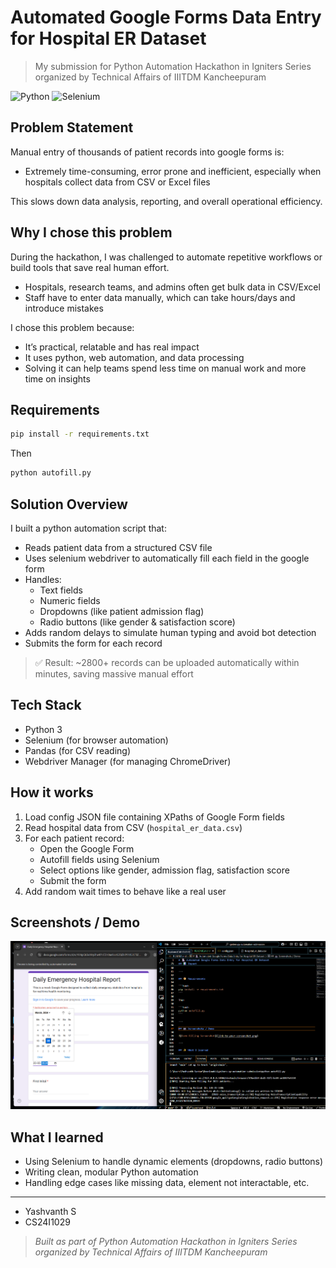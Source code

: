 # Automated Google Forms Data Entry for Hospital ER Dataset

> My submission for Python Automation Hackathon in Igniters Series organized by Technical Affairs of IIITDM Kancheepuram

![Python](https://img.shields.io/badge/python-3670A0?style=for-the-badge&logo=python&logoColor=ffdd54)
![Selenium](https://img.shields.io/badge/-selenium-CB02A?style=for-the-badge&logo=selenium&logoColor=white)

## Problem Statement

Manual entry of thousands of patient records into google forms is:

- Extremely time-consuming, error prone and inefficient, especially when hospitals collect data from CSV or Excel files

This slows down data analysis, reporting, and overall operational efficiency.

## Why I chose this problem

During the hackathon, I was challenged to automate repetitive workflows or build tools that save real human effort.

- Hospitals, research teams, and admins often get bulk data in CSV/Excel
- Staff have to enter data manually, which can take hours/days and introduce mistakes

I chose this problem because:

- It’s practical, relatable and has real impact
- It uses python, web automation, and data processing
- Solving it can help teams spend less time on manual work and more time on insights

## Requirements

```bash
pip install -r requirements.txt
```

Then

```bash
python autofill.py
```

## Solution Overview

I built a python automation script that:

- Reads patient data from a structured CSV file
- Uses selenium webdriver to automatically fill each field in the google form
- Handles:
  - Text fields
  - Numeric fields
  - Dropdowns (like patient admission flag)
  - Radio buttons (like gender & satisfaction score)
- Adds random delays to simulate human typing and avoid bot detection
- Submits the form for each record

> ✅ Result: ~2800+ records can be uploaded automatically within minutes, saving massive manual effort

## Tech Stack

- Python 3
- Selenium (for browser automation)
- Pandas (for CSV reading)
- Webdriver Manager (for managing ChromeDriver)

## How it works

1. Load config JSON file containing XPaths of Google Form fields
2. Read hospital data from CSV (`hospital_er_data.csv`)
3. For each patient record:
   - Open the Google Form
   - Autofill fields using Selenium
   - Select options like gender, admission flag, satisfaction score
   - Submit the form
4. Add random wait times to behave like a real user

## Screenshots / Demo

![Form Filling Screenshot](screenshots/screenshot.png)

## What I learned

- Using Selenium to handle dynamic elements (dropdowns, radio buttons)
- Writing clean, modular Python automation
- Handling edge cases like missing data, element not interactable, etc.

---

- Yashvanth S
- CS24I1029

> _Built as part of Python Automation Hackathon in Igniters Series organized by Technical Affairs of IIITDM Kancheepuram_
